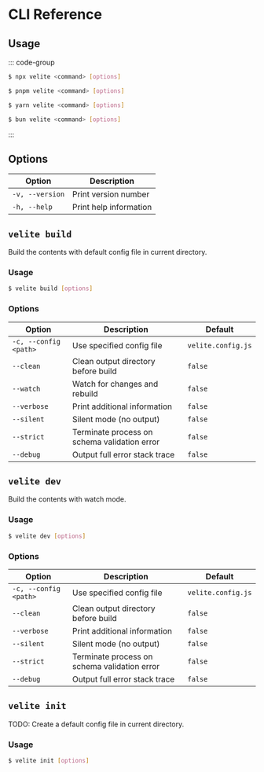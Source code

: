 # CLI Reference

## Usage

::: code-group

```sh [npm]
$ npx velite <command> [options]
```

```sh [pnpm]
$ pnpm velite <command> [options]
```

```sh [yarn]
$ yarn velite <command> [options]
```

```sh [bun]
$ bun velite <command> [options]
```

:::

## Options

| Option          | Description            |
| --------------- | ---------------------- |
| `-v, --version` | Print version number   |
| `-h, --help`    | Print help information |

## `velite build`

Build the contents with default config file in current directory.

### Usage

```sh
$ velite build [options]
```

### Options

| Option                | Description                                  | Default            |
| --------------------- | -------------------------------------------- | ------------------ |
| `-c, --config <path>` | Use specified config file                    | `velite.config.js` |
| `--clean`             | Clean output directory before build          | `false`            |
| `--watch`             | Watch for changes and rebuild                | `false`            |
| `--verbose`           | Print additional information                 | `false`            |
| `--silent`            | Silent mode (no output)                      | `false`            |
| `--strict`            | Terminate process on schema validation error | `false`            |
| `--debug`             | Output full error stack trace                | `false`            |

## `velite dev`

Build the contents with watch mode.

### Usage

```sh
$ velite dev [options]
```

### Options

| Option                | Description                                  | Default            |
| --------------------- | -------------------------------------------- | ------------------ |
| `-c, --config <path>` | Use specified config file                    | `velite.config.js` |
| `--clean`             | Clean output directory before build          | `false`            |
| `--verbose`           | Print additional information                 | `false`            |
| `--silent`            | Silent mode (no output)                      | `false`            |
| `--strict`            | Terminate process on schema validation error | `false`            |
| `--debug`             | Output full error stack trace                | `false`            |

## `velite init`

TODO: Create a default config file in current directory.

### Usage

```sh
$ velite init [options]
```
